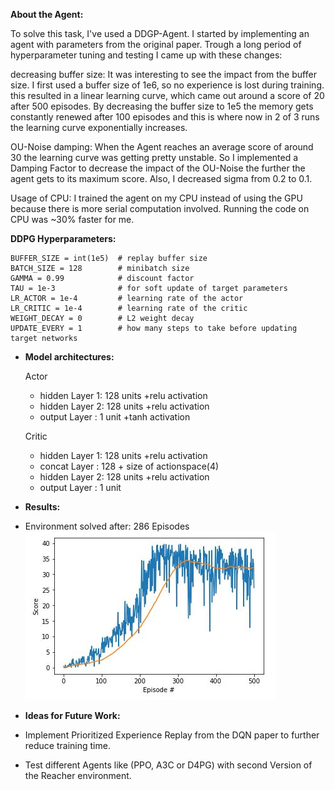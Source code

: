 
**About the Agent:**

To solve this task, I've used a DDGP-Agent. I started by implementing an agent with parameters from the original paper. Trough a long period of hyperparameter tuning and testing I came up with these changes:

decreasing buffer size: 
It was interesting to see the impact from the buffer size. I first used a buffer size of 1e6, so no experience is lost during training. this resulted in a linear learning curve, which came out around a score of 20 after 500 episodes. By decreasing the buffer size to 1e5 the memory gets constantly renewed after 100 episodes and this is where now in 2 of 3 runs the learning curve exponentially increases.

OU-Noise damping:
When the Agent reaches an average score of around 30 the learning curve was getting pretty unstable. So I implemented a Damping Factor to decrease the impact of the OU-Noise the further the agent gets to its maximum score. Also, I decreased sigma from 0.2 to 0.1.

Usage of CPU:
I trained the agent on my CPU instead of using the GPU because there is more serial computation involved. Running the code on CPU was ~30% faster for me.


**DDPG Hyperparameters:**

    BUFFER_SIZE = int(1e5)  # replay buffer size
    BATCH_SIZE = 128        # minibatch size
    GAMMA = 0.99            # discount factor
    TAU = 1e-3              # for soft update of target parameters
    LR_ACTOR = 1e-4         # learning rate of the actor
    LR_CRITIC = 1e-4        # learning rate of the critic
    WEIGHT_DECAY = 0        # L2 weight decay
    UPDATE_EVERY = 1        # how many steps to take before updating target networks

* **Model architectures:**

  Actor
  
  * hidden Layer 1: 128 units +relu activation
  * hidden Layer 2: 128 units +relu activation
  * output Layer  : 1 unit +tanh activation
  
  Critic
  
  * hidden Layer 1: 128 units +relu activation
  * concat Layer  : 128 + size of actionspace(4)
  * hidden Layer 2: 128 units +relu activation
  * output Layer  : 1 unit
  
* **Results:**
* Environment solved after: 286 Episodes
![](/pictures/CC_training_500epsisodes.JPG)

* **Ideas for Future Work:**
* Implement Prioritized Experience Replay from the DQN paper to further reduce training time.
* Test different Agents like (PPO, A3C or D4PG) with second Version of the Reacher environment.

